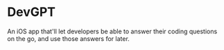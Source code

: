 # DevGPT
An iOS app that'll let developers be able to answer their coding questions on the go, and use those answers for later.

